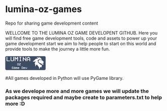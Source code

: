 # lumina-oz-games
Repo for sharing game development content

WELLCOME TO THE LUMINA OZ GAME DEVELOPENT GITHUB.
Here you will find free game development tools, code and assets to power up your game development start
we aim to help people to start on this world and provide tools to make the journey a little more fun.

<img src="banner.png" width="128"/>


#All games developed in Python will use PyGame library. 
### As we develope more and more games we will update the packages required and maybe create to parameters.txt to help more :D 
